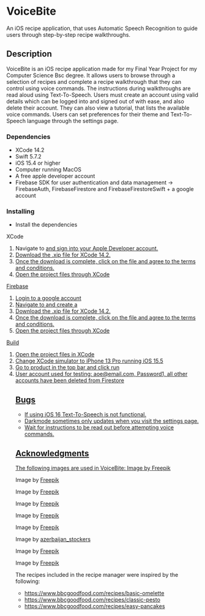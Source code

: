 # VoiceBite

An iOS recipe application, that uses Automatic Speech Recognition to guide users through step-by-step recipe walkthroughs. 

## Description

VoiceBite is an iOS recipe application made for my Final Year Project for my Computer Science Bsc degree. It allows users to browse through a selection of recipes and complete a recipe walkthrough that they can control using voice commands. The instructions during walkthroughs are read aloud using Text-To-Speech. Users must create an account using valid details which can be logged into and signed out of with ease, and also delete their account. They can also view a tutorial, that lists the available voice commands. Users can set preferences for their theme and Text-To-Speech language through the settings page.

### Dependencies

- XCode 14.2
- Swift 5.7.2
- iOS 15.4 or higher 
- Computer running MacOS
- A free apple developer account
- Firebase SDK for user authentication and data management -> FirebaseAuth, FirebaseFirestore and FirebaseFirestoreSwift + a google account

### Installing
- Install the dependencies

XCode
<ol>
<li> Navigate to <a href="https://developer.apple.com/download/all/"> and sign into your Apple Developer account. </li>
<li> Download the .xip file for XCode 14.2. </li>
<li> Once the download is complete, click on the file and agree to the terms and conditions. </li>
<li> Open the project files through XCode </li>
</ol>

Firebase
<ol>
<li> Login to a google account </li>
<li> Navigate to <a href="https://console.firebase.google.com/u/0/"> and create a  </li>
<li> Download the .xip file for XCode 14.2. </li>
<li> Once the download is complete, click on the file and agree to the terms and conditions. </li>
<li> Open the project files through XCode </li>
</ol>

Build
<ol>
<li> Open the project files in XCode </li>
<li> Change XCode simulator to iPhone 13 Pro running iOS 15.5 </li>
<li> Go to product in the top bar and click run </li>
<li> User account used for testing: aoe@email.com, Password1, all other accounts have been deleted from Firestore </li?
<ol>

## Bugs

- If using iOS 16 Text-To-Speech is not functional.
- Darkmode sometimes only updates when you visit the settings page.
- Wait for instructions to be read out before attempting voice commands.

## Acknowledgments

The following images are used in VoiceBite:
Image by <a href="https://www.freepik.com/free-photo/penne-pasta-with-pesto-sauce-zucchini-green-peas-basil-italian-food-top-view-flat-lay_7676329.htm#query=pasta&position=4&from_view=search&track=sph&uuid=ef623c77-f737-4b79-9a51-a73b25afca63">Freepik</a>

Image by <a href="https://www.freepik.com/free-photo/boiling-hot-water-arrangement_18004822.htm#fromView=search&page=1&position=2&uuid=d4ad8e38-335a-4f11-9a45-a951208e9f74">Freepik</a>

Image by <a href="https://www.freepik.com/free-photo/close-up-hand-holding-smoothie-bottle_13185555.htm#fromView=search&page=1&position=0&uuid=1a9421ff-00e9-4df3-9344-ff8453f3f763">Freepik</a>

Image by <a href="https://www.freepik.com/free-photo/plate-with-omlette-table_9094872.htm#fromView=search&page=1&position=5&uuid=c9bb378b-d30b-470c-85e1-c3ba5b04dca6">Freepik</a>

Image by <a href="https://www.freepik.com/free-photo/yellow-still-life-egg_4635718.htm#fromView=search&page=1&position=0&uuid=c820fcad-8a26-4744-9332-805529f7dfef">Freepik</a>

Image by <a href="https://www.freepik.com/free-photo/yellow-still-life-egg_4635718.htm#fromView=search&page=1&position=0&uuid=c820fcad-8a26-4744-9332-805529f7dfef">Freepik</a>

Image by <a href="https://www.freepik.com/free-photo/female-hand-holding-broken-egg-black-surface_13331400.htm#fromView=search&page=1&position=3&uuid=5f1e75a4-c7df-4eac-bb20-c9f881bb2484">azerbaijan_stockers</a>


Image by <a href="https://www.freepik.com/free-vector/flat-chandeleur-illustration_22112263.htm#fromView=search&page=1&position=51&uuid=ced4ff20-98bb-4d65-8ec4-7bee55e6bba8">Freepik</a>

Image by <a href="https://www.freepik.com/free-vector/flat-chandeleur-illustration_22112263.htm#fromView=search&page=1&position=51&uuid=ced4ff20-98bb-4d65-8ec4-7bee55e6bba8">Freepik</a>

The recipes included in the recipe manager were inspired by the following:
- https://www.bbcgoodfood.com/recipes/basic-omelette
- https://www.bbcgoodfood.com/recipes/classic-pesto
- https://www.bbcgoodfood.com/recipes/easy-pancakes
